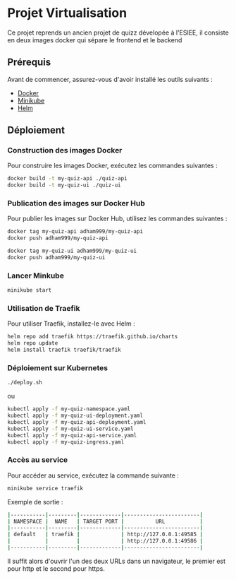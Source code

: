 # Projet Virtualisation

Ce projet reprends un ancien projet de quizz dévelopée à l'ESIEE, il consiste en deux images docker qui sépare le frontend et le backend

## Prérequis

Avant de commencer, assurez-vous d'avoir installé les outils suivants :

- [Docker](https://docs.docker.com/get-docker/)
- [Minikube](https://minikube.sigs.k8s.io/docs/start/)
- [Helm](https://helm.sh/docs/intro/install/)

## Déploiement

### Construction des images Docker

Pour construire les images Docker, exécutez les commandes suivantes :

```bash
docker build -t my-quiz-api ./quiz-api
docker build -t my-quiz-ui ./quiz-ui
```

### Publication des images sur Docker Hub

Pour publier les images sur Docker Hub, utilisez les commandes suivantes :

```bash
docker tag my-quiz-api adham999/my-quiz-api
docker push adham999/my-quiz-api

docker tag my-quiz-ui adham999/my-quiz-ui
docker push adham999/my-quiz-ui
```

### Lancer Minkube

```bash
minikube start
```

### Utilisation de Traefik

Pour utiliser Traefik, installez-le avec Helm :

```bash
helm repo add traefik https://traefik.github.io/charts
helm repo update
helm install traefik traefik/traefik
```

### Déploiement sur Kubernetes

```bash
./deploy.sh
```

ou

```bash
kubectl apply -f my-quiz-namespace.yaml
kubectl apply -f my-quiz-ui-deployment.yaml
kubectl apply -f my-quiz-api-deployment.yaml
kubectl apply -f my-quiz-ui-service.yaml
kubectl apply -f my-quiz-api-service.yaml
kubectl apply -f my-quiz-ingress.yaml
```

### Accès au service

Pour accéder au service, exécutez la commande suivante :

```bash
minikube service traefik
```

Exemple de sortie : 

```bash
|-----------|---------|-------------|------------------------|
| NAMESPACE |  NAME   | TARGET PORT |          URL           |
|-----------|---------|-------------|------------------------|
| default   | traefik |             | http://127.0.0.1:49585 |
|           |         |             | http://127.0.0.1:49586 |
|-----------|---------|-------------|------------------------|
```

Il suffit alors d'ouvrir l'un des deux URLs dans un navigateur, le premier est pour http et le second pour https.
